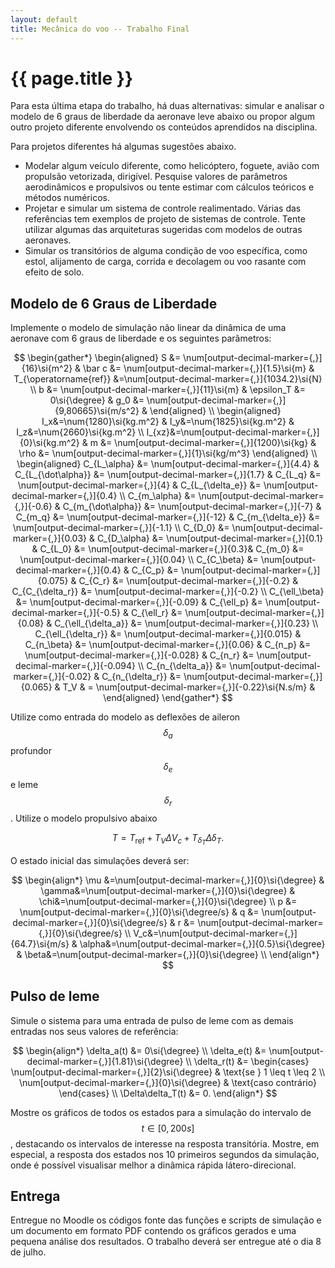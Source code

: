 ```yaml
---
layout: default
title: Mecânica do voo -- Trabalho Final
---
```


{{ page.title }}
================

Para esta última etapa do trabalho, há duas alternativas: simular e analisar
o modelo de 6 graus de liberdade da aeronave leve abaixo ou propor
algum outro projeto diferente envolvendo os conteúdos aprendidos na disciplina.

Para projetos diferentes há algumas sugestões abaixo.
* Modelar algum veículo diferente, como helicóptero, foguete, avião 
  com propulsão vetorizada, dirigível. 
  Pesquise valores de parâmetros aerodinâmicos e propulsivos ou tente
  estimar com cálculos teóricos e métodos numéricos.
* Projetar e simular um sistema de controle realimentado.
  Várias das referências tem exemplos de projeto de sistemas de controle.
  Tente utilizar algumas das arquiteturas sugeridas com modelos de outras
  aeronaves.
* Simular os transitórios de alguma condição de voo específica, como estol,
  alijamento de carga, corrida e decolagem ou voo rasante com efeito de solo.

Modelo de 6 Graus de Liberdade
------------------------------
Implemente o modelo de simulação não linear da dinâmica de uma
aeronave com 6 graus de liberdade e os seguintes parâmetros:


$$
\begin{gather*}
  \begin{aligned}
    S &= \num[output-decimal-marker={,}]{16}\si{m^2} & 
    \bar c &= \num[output-decimal-marker={,}]{1.5}\si{m} &
    T_{\operatorname{ref}}
    &=\num[output-decimal-marker={,}]{1034.2}\si{N}
    \\
    b &= \num[output-decimal-marker={,}]{11}\si{m} &
    \epsilon_T &= 0\si{\degree} &
    g_0 &= \num[output-decimal-marker={,}]{9,80665}\si{m/s^2} &
  \end{aligned}
  \\
  \begin{aligned}
    I_x&=\num{1280}\si{kg.m^2} &
    I_y&=\num{1825}\si{kg.m^2} &
    I_z&=\num{2660}\si{kg.m^2} \\
    I_{xz}&=\num[output-decimal-marker={,}]{0}\si{kg.m^2} &
    m &= \num[output-decimal-marker={,}]{1200}\si{kg} &
    \rho &= \num[output-decimal-marker={,}]{1}\si{kg/m^3}
  \end{aligned}
  \\
  \begin{aligned}
    C_{L_\alpha} &= \num[output-decimal-marker={,}]{4.4} &
    C_{L_{\dot\alpha}} &= \num[output-decimal-marker={,}]{1.7} &
    C_{L_q} &= \num[output-decimal-marker={,}]{4} &
    C_{L_{\delta_e}} &= \num[output-decimal-marker={,}]{0.4}
    \\
    C_{m_\alpha} &= \num[output-decimal-marker={,}]{-0.6} &
    C_{m_{\dot\alpha}} &= \num[output-decimal-marker={,}]{-7} &
    C_{m_q} &= \num[output-decimal-marker={,}]{-12} &
    C_{m_{\delta_e}} &= \num[output-decimal-marker={,}]{-1.1}
    \\
    C_{D_0} &= \num[output-decimal-marker={,}]{0.03} &
    C_{D_\alpha} &= \num[output-decimal-marker={,}]{0.1} &
    C_{L_0} &= \num[output-decimal-marker={,}]{0.3}&
    C_{m_0} &= \num[output-decimal-marker={,}]{0.04}
    \\
    C_{C_\beta} &= \num[output-decimal-marker={,}]{0.4} &
    C_{C_p} &= \num[output-decimal-marker={,}]{0.075} &
    C_{C_r} &= \num[output-decimal-marker={,}]{-0.2} &
    C_{C_{\delta_r}} &= \num[output-decimal-marker={,}]{-0.2}
    \\
    C_{\ell_\beta} &= \num[output-decimal-marker={,}]{-0.09} &
    C_{\ell_p} &= \num[output-decimal-marker={,}]{-0.5} &
    C_{\ell_r} &= \num[output-decimal-marker={,}]{0.08} &
    C_{\ell_{\delta_a}} &= \num[output-decimal-marker={,}]{0.23}
    \\
    C_{\ell_{\delta_r}} &= \num[output-decimal-marker={,}]{0.015} &
    C_{n_\beta} &= \num[output-decimal-marker={,}]{0.06} &
    C_{n_p} &= \num[output-decimal-marker={,}]{-0.028} &
    C_{n_r} &= \num[output-decimal-marker={,}]{-0.094} 
    \\
    C_{n_{\delta_a}} &= \num[output-decimal-marker={,}]{-0.02} & 
    C_{n_{\delta_r}} &= \num[output-decimal-marker={,}]{0.065} &
    T_V & = \num[output-decimal-marker={,}]{-0.22}\si{N.s/m} &
  \end{aligned}
\end{gather*}
$$

Utilize como entrada do modelo as deflexões de aileron $$\delta_a$$ profundor 
$$\delta_e$$ e leme $$\delta_r$$. Utilize o modelo propulsivo abaixo

$$
T = T_{\operatorname{ref}} + T_V \Delta V_c + T_{\delta_T}\Delta\delta_T.
$$

O estado inicial das simulações deverá ser:

$$
\begin{align*}
  \mu &=\num[output-decimal-marker={,}]{0}\si{\degree} &
  \gamma&=\num[output-decimal-marker={,}]{0}\si{\degree} &
  \chi&=\num[output-decimal-marker={,}]{0}\si{\degree} \\ 
  p &= \num[output-decimal-marker={,}]{0}\si{\degree/s} &
  q &= \num[output-decimal-marker={,}]{0}\si{\degree/s} &
  r &= \num[output-decimal-marker={,}]{0}\si{\degree/s} \\ 
  V_c&=\num[output-decimal-marker={,}]{64.7}\si{m/s} &
  \alpha&=\num[output-decimal-marker={,}]{0.5}\si{\degree} &
  \beta&=\num[output-decimal-marker={,}]{0}\si{\degree} \\
\end{align*}
$$


Pulso de leme
--------------

Simule o sistema para uma entrada de pulso de leme com as demais entradas
nos seus valores de referência:

$$
\begin{align*}
  \delta_a(t) &= 0\si{\degree} \\
  \delta_e(t) &= \num[output-decimal-marker={,}]{1.81}\si{\degree} \\
  \delta_r(t) &= 
    \begin{cases}
      \num[output-decimal-marker={,}]{2}\si{\degree} &
      \text{se } 1 \leq t \leq 2 \\
      \num[output-decimal-marker={,}]{0}\si{\degree} &
      \text{caso contrário}
    \end{cases}
   \\
  \Delta\delta_T(t) &= 0.
\end{align*}
$$

Mostre os gráficos de todos os estados para a simulação do intervalo de
$$t\in [0, 200\si{s}]$$, destacando os intervalos de interesse na resposta
transitória. Mostre, em especial, a resposta dos estados nos 10 primeiros
segundos da simulação, onde é possível visualisar melhor a dinâmica rápida
látero-direcional.

Entrega
-------
Entregue no Moodle os códigos fonte das funções e scripts de simulação e um
documento em formato PDF contendo os gráficos gerados e uma pequena 
análise dos resultados.
O trabalho deverá ser entregue até o dia 8 de julho.
